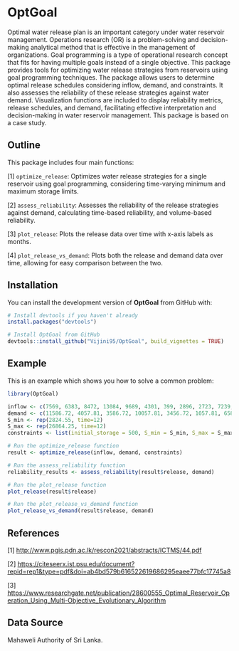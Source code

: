 
# OptGoal

<!-- badges: start -->
<!-- badges: end -->

Optimal water release plan is an important category under water reservoir management. Operations research (OR) is a problem-solving and decision-making analytical method that is effective in the management of organizations. Goal programming is a type of operational research concept that fits for having multiple goals instead of a single objective. This package provides tools for optimizing water release strategies from reservoirs using goal programming techniques. The package allows users to determine optimal release schedules considering inflow, demand, and constraints. It also assesses the reliability of these release strategies against water demand. Visualization functions are included to display reliability metrics, release schedules, and demand, facilitating effective interpretation and decision-making in water reservoir management. This package is based on a case study.

## Outline

This package includes four main functions:

[1] `optimize_release`: Optimizes water release strategies for a single reservoir using goal programming, considering time-varying minimum and maximum storage limits.

[2] `assess_reliability`: Assesses the reliability of the release strategies against demand, calculating time-based reliability, and volume-based reliability.

[3] `plot_release`: Plots the release data over time with x-axis labels as months.

[4] `plot_release_vs_demand`: Plots both the release and demand data over time, allowing for easy comparison between the two.

## Installation

You can install the development version of **OptGoal** from GitHub with:

```r
# Install devtools if you haven't already
install.packages("devtools")

# Install OptGoal from GitHub
devtools::install_github("Vijini95/OptGoal", build_vignettes = TRUE)
```

## Example

This is an example which shows you how to solve a common problem:

``` r
library(OptGoal)

inflow <- c(7569, 6383, 8472, 13084, 9689, 4301, 399, 2896, 2723, 7239,14849, 13304)
demand <- c(11586.72, 4057.81, 3586.72, 10057.81, 3456.72, 1057.81, 6586.72, 2057.81, 1096.72, 1057.81, 1186.72, 1808.81)
S_min <- rep(2824.55, time=12)
S_max <- rep(26864.25, time=12)
constraints <- list(initial_storage = 500, S_min = S_min, S_max = S_max)

# Run the optimize_release function
result <- optimize_release(inflow, demand, constraints)

# Run the assess_reliability function
reliability_results <- assess_reliability(result$release, demand)

# Run the plot_release function
plot_release(result$release)

# Run the plot_release_vs_demand function
plot_release_vs_demand(result$release, demand)
```
## References

[1] http://www.pgis.pdn.ac.lk/rescon2021/abstracts/ICTMS/44.pdf

[2] https://citeseerx.ist.psu.edu/document?repid=rep1&type=pdf&doi=ab4bd579b616522619686295eaee77bfc17745a8

[3] https://www.researchgate.net/publication/28600555_Optimal_Reservoir_Operation_Using_Multi-Objective_Evolutionary_Algorithm

## Data Source

Mahaweli Authority of Sri Lanka.
